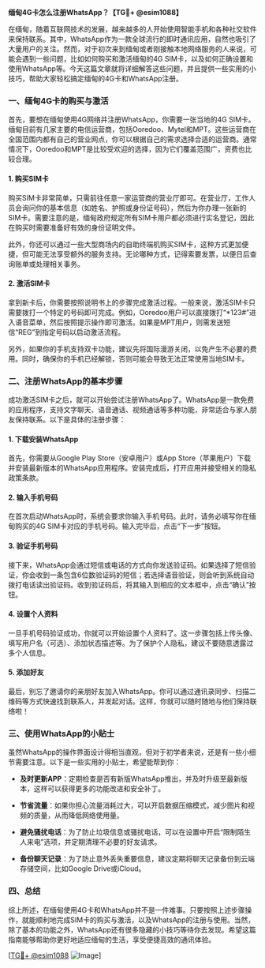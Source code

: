 **缅甸4G卡怎么注册WhatsApp？【TG💪+ @esim1088】**

在缅甸，随着互联网技术的发展，越来越多的人开始使用智能手机和各种社交软件来保持联系。其中，WhatsApp作为一款全球流行的即时通讯应用，自然也吸引了大量用户的关注。然而，对于初次来到缅甸或者刚接触本地网络服务的人来说，可能会遇到一些问题，比如如何购买和激活缅甸的4G SIM卡，以及如何正确设置和使用WhatsApp等。今天这篇文章就将详细解答这些问题，并且提供一些实用的小技巧，帮助大家轻松搞定缅甸的4G卡和WhatsApp注册。

### 一、缅甸4G卡的购买与激活

首先，要想在缅甸使用4G网络并注册WhatsApp，你需要一张当地的4G SIM卡。缅甸目前有几家主要的电信运营商，包括Ooredoo、Mytel和MPT。这些运营商在全国范围内都有自己的营业网点，你可以根据自己的需求选择合适的运营商。通常情况下，Ooredoo和MPT是比较受欢迎的选择，因为它们覆盖范围广，资费也比较合理。

#### 1. 购买SIM卡

购买SIM卡非常简单，只需前往任意一家运营商的营业厅即可。在营业厅，工作人员会询问你的基本信息（如姓名、护照或身份证号码），然后为你办理一张新的SIM卡。需要注意的是，缅甸政府规定所有SIM卡用户都必须进行实名登记，因此在购买时需要准备好有效的身份证明文件。

此外，你还可以通过一些大型商场内的自助终端机购买SIM卡，这种方式更加便捷，但可能无法享受额外的服务支持。无论哪种方式，记得索要发票，以便日后查询账单或处理相关事务。

#### 2. 激活SIM卡

拿到新卡后，你需要按照说明书上的步骤完成激活过程。一般来说，激活SIM卡只需要拨打一个特定的号码即可完成。例如，Ooredoo用户可以直接拨打“*123#”进入语音菜单，然后按照提示操作即可激活。如果是MPT用户，则需发送短信“REG”到指定号码以启动激活流程。

另外，如果你的手机支持双卡功能，建议先将国际漫游关闭，以免产生不必要的费用。同时，确保你的手机已经解锁，否则可能会导致无法正常使用当地SIM卡。

### 二、注册WhatsApp的基本步骤

成功激活SIM卡之后，就可以开始尝试注册WhatsApp了。WhatsApp是一款免费的应用程序，支持文字聊天、语音通话、视频通话等多种功能，非常适合与家人朋友保持联系。以下是具体的注册步骤：

#### 1. 下载安装WhatsApp

首先，你需要从Google Play Store（安卓用户）或App Store（苹果用户）下载并安装最新版本的WhatsApp应用程序。安装完成后，打开应用并接受相关的隐私政策条款。

#### 2. 输入手机号码

在首次启动WhatsApp时，系统会要求你输入手机号码。此时，请务必填写你在缅甸购买的4G SIM卡对应的手机号码。输入完毕后，点击“下一步”按钮。

#### 3. 验证手机号码

接下来，WhatsApp会通过短信或电话的方式向你发送验证码。如果选择了短信验证，你会收到一条包含6位数验证码的短信；若选择语音验证，则会听到系统自动拨打电话读出验证码。收到验证码后，将其输入到相应的文本框中，点击“确认”按钮。

#### 4. 设置个人资料

一旦手机号码验证成功，你就可以开始设置个人资料了。这一步骤包括上传头像、填写用户名（可选）、添加状态描述等。为了保护个人隐私，建议不要随意透露过多个人信息。

#### 5. 添加好友

最后，别忘了邀请你的亲朋好友加入WhatsApp。你可以通过通讯录同步、扫描二维码等方式快速找到联系人，并发起对话。这样，你就可以随时随地与他们保持联络啦！

### 三、使用WhatsApp的小贴士

虽然WhatsApp的操作界面设计得相当直观，但对于初学者来说，还是有一些小细节需要注意。以下是一些实用的小贴士，希望能帮到你：

- **及时更新APP**：定期检查是否有新版WhatsApp推出，并及时升级至最新版本，这样可以获得更多的功能改进和安全补丁。
  
- **节省流量**：如果你担心流量消耗过大，可以开启数据压缩模式，减少图片和视频的质量，从而降低网络使用量。

- **避免骚扰电话**：为了防止垃圾信息或骚扰电话，可以在设置中开启“限制陌生人来电”选项，并定期清理不必要的好友请求。

- **备份聊天记录**：为了防止意外丢失重要信息，建议定期将聊天记录备份到云端存储空间，比如Google Drive或iCloud。

### 四、总结

综上所述，在缅甸使用4G卡和WhatsApp并不是一件难事。只要按照上述步骤操作，就能顺利地完成SIM卡的购买与激活，以及WhatsApp的注册与使用。当然，除了基本的功能之外，WhatsApp还有很多隐藏的小技巧等待你去发现。希望这篇指南能够帮助你更好地适应缅甸的生活，享受便捷高效的通讯体验。

[[TG💪+ @esim1088](https://t.me/s/esim1088) ![Image](https://i.postimg.cc/4NQfJmqS/Snipaste-2025-05-13-00-14-12.png)]